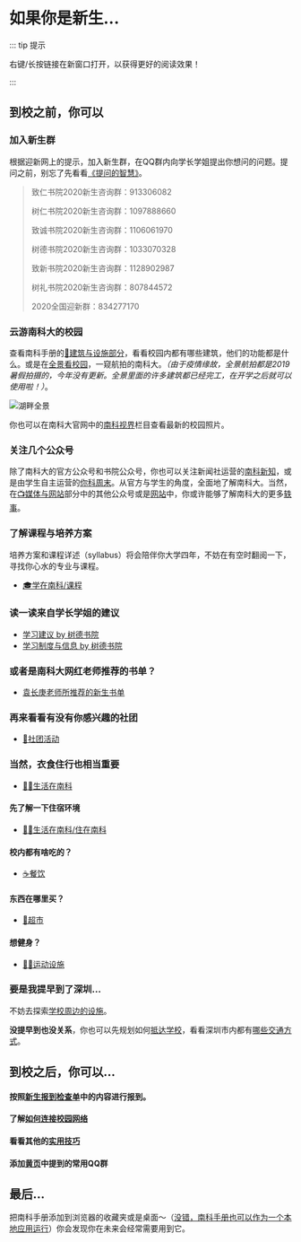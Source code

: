 # 如果你是新生...

::: tip 提示

右键/长按链接在新窗口打开，以获得更好的阅读效果！

:::

## 到校之前，你可以

### 加入新生群

根据迎新网上的提示，加入新生群，在QQ群内向学长学姐提出你想问的问题。提问之前，别忘了先看看[《提问的智慧》](https://github.com/ryanhanwu/How-To-Ask-Questions-The-Smart-Way/blob/master/README-zh_CN.md)。

> 致仁书院2020新生咨询群：913306082
>
> 树仁书院2020新生咨询群：1097888660
>
> 致诚书院2020新生咨询群：1106061970
>
> 树德书院2020新生咨询群：1033070328
>
> 致新书院2020新生咨询群：1128902987
>
> 树礼书院2020新生咨询群：807844572
>
> 2020全国迎新群：834277170

### 云游南科大的校园

查看南科手册的[🏫建筑与设施部分](facility/)，看看校园内都有哪些建筑，他们的功能都是什么。或是在[全景看校园](facility/#全景看校园)，一窥航拍的南科大。*（由于疫情缘故，全景航拍都是2019暑假拍摄的，今年没有更新。全景里面的许多建筑都已经完工，在开学之后就可以使用啦！）*。

![湖畔全景](https://cdn.jsdelivr.net/gh/sustc/sustech-online-ng@master/docs/facility/campus-pano.jpg)

你也可以在南科大官网中的[南科视界](https://www.sustech.edu.cn/zh/gallery.html)栏目查看最新的校园照片。

### 关注几个公众号<Badge text="beta" type="Recommend"/>

除了南科大的官方公众号和书院公众号，你也可以关注新闻社运营的[南科新知](media/#学生组织与社团)，或是由学生自主运营的[你科周末](media/#微信公众号)。从官方与学生的角度，全面地了解南科大。当然，在[📺媒体与网站](media/#📺媒体与网站)部分中的其他公众号或是[网站](https://suste.ch/)中，你或许能够了解南科大的更多[轶事](https://sustc.wiki/%E7%89%B9%E6%AE%8A:%E6%89%80%E6%9C%89%E9%A1%B5%E9%9D%A2?from=&to=&namespace=0&hideredirects=1)。

### 了解课程与培养方案

培养方案和课程详述（syllabus）将会陪伴你大学四年，不妨在有空时翻阅一下，寻找你心水的专业与课程。

- [🎓学在南科/课程](study/#课程)

### 读一读来自学长学姐的建议

- [学习建议 by 树德书院](https://sustech.online/study/by-shude-college/advice-on-study)
- [学习制度与信息 by 树德书院](https://sustech.online/study/by-shude-college/info-on-study)

### 或者是南科大网红老师推荐的书单？

- [袁长庚老师所推荐的新生书单](study/#袁长庚老师所推荐的新生书单)

### 再来看看有没有你感兴趣的社团

- [🎡社团活动](organizations/#社团)

### 当然，衣食住行也相当重要

- [👨‍🎓生活在南科](life/)

#### 先了解一下住宿环境

- [👨‍🎓生活在南科/住在南科](life/dormitory/)

#### 校内都有啥吃的？

- [☕️餐饮](catering/)

#### 东西在哪里买？

- [🏪超市](life/#超市)

#### 想健身？

- [🏊‍♀️运动设施](life/sports-facility/)

### 要是我提早到了深圳...

不妨去探索[学校周边的设施](surroundings/)。

**没提早到也没关系**，你也可以先规划如何[抵达学校](transport/#🗺抵达南方科技大学)，看看深圳市内都有[哪些交通方式](transport/#市内交通)。

## 到校之后，你可以...

#### 按照[新生报到检查单](life/freshman-register)中的内容进行报到。

#### 了解[如何连接校园网络](/service/network/)

#### 看看其他的[实用技巧](service/)

#### 添加[黄页](contact/)中提到的常用QQ群

## 最后...

把南科手册添加到浏览器的收藏夹或是桌面～（[没错，南科手册也可以作为一个本地应用运行](site-help/)）你会发现你在未来会经常需要用到它。

